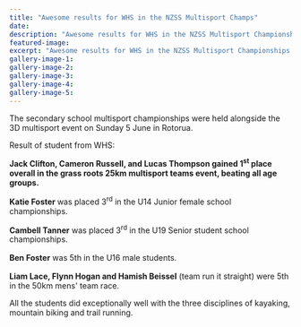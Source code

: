 ```yaml
---
title: "Awesome results for WHS in the NZSS Multisport Champs"
date: 
description: "Awesome results for WHS in the NZSS Multisport Championships which were held alongside the 3D multisport event on Sunday 5 June in Rotorua..."
featured-image: 
excerpt: "Awesome results for WHS in the NZSS Multisport Championships which were held alongside the 3D multisport event on Sunday 5 June in Rotorua."
gallery-image-1: 
gallery-image-2: 
gallery-image-3: 
gallery-image-4: 
gallery-image-5: 
---
```


<p>The secondary school multisport championships were held alongside the 3D multisport event on Sunday 5 June&nbsp;in Rotorua.</p>
<p>Result of student from WHS:</p>
<p><strong>Jack Clifton, Cameron Russell, and Lucas Thompson gained 1<sup>st</sup>&nbsp;place overall in the grass roots 25km multisport teams event, beating all age groups.</strong></p>
<p><strong><strong>Katie Foster</strong><span>&nbsp;</span></strong>was placed 3<sup>rd</sup>&nbsp;in the U14 Junior female school championships.</p>
<p><strong>Cambell Tanner</strong> was placed 3<sup>rd</sup> in the U19 Senior student school championships.</p>
<p><strong style="line-height: 1.5;">Ben Foster</strong><span style="line-height: 1.5;"> was 5th in the U16 male students.</span></p>
<p><strong>Liam Lace, Flynn Hogan and Hamish Beissel</strong> (team run it straight) were 5th in the 50km mens' team race.</p>
<p>All the students did exceptionally well with the three disciplines of kayaking, mountain biking and trail running.</p>

